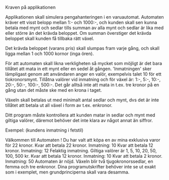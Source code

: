 Kraven på applikationen

Applikationen skall simulera pengahanteringen i en varuautomat. Automaten kräver ett visst belopp mellan 1:- och 1000:-, och kunden skall sen kunna betala med mynt och sedlar tills summan av alla mynt och sedlar är lika med eller större än det krävda beloppet. Om summan överstiger det krävda beloppet skall kunden få tillbaka rätt växel.

Det krävda beloppet (varans pris) skall slumpas fram varje gång, och skall ligga mellan 1 och 1000 kornor (inga ören).

För att automaten skall likna verkligheten så mycket som möjligt är det bara tillåtet att mata in ett mynt eller en sedel åt gången. 'Inmatningen' sker lämpligast genom att användaren anger en valör, exempelvis talet 10 för ett tiokronorsmynt. Tillåtna valörer vid inmatning och för växel är: 1:-, 5:-, 10:-, 20:-, 50:-, 100:-, 500:-. Det går alltså inte att mata in t.ex. tre kronor på en gång utan det måste ske med en krona i taget.

Växeln skall betalas ut med minimalt antal sedlar och mynt, dvs det är inte tillåtet att betala ut all växel i form av t.ex. enkronor.

Ditt program måste kontrollera att kunden matar in sedlar och mynt med giltiga valörer, däremot behöver det inte klara av något annat än siffror.

Exempel: (kundens inmatning i fetstil)

Välkommen till Automaten !
Du har valt att köpa en av mina exklusiva varor för 22 kronor.
Kvar att betala 22 kronor.
Inmatning: 10
Kvar att betala 12 kronor.
Inmatning: 12
Felaktig inmatning. Giltiga valörer är 1, 5, 10, 20, 50, 100, 500 kr.
Kvar att betala 12 kronor.
Inmatning: 10
Kvar att betala 2 kronor.
Inmatning: 50
Automaten är nöjd. Växeln blir två tjugokronorssedlar, en femma och tre enkronor.
Dina programutskrifter behöver inte se ut exakt som i exemplet, men grundprinciperna skall vara desamma.